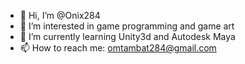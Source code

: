 - 👋 Hi, I’m @Onix284
- 👀 I’m interested in game programming and game art
- 🌱 I’m currently learning Unity3d and Autodesk Maya
- 📫 How to reach me: omtambat284@gmail.com

<!---
Onix284/Onix284 is a ✨ special ✨ repository because its `README.md` (this file) appears on your GitHub profile.
You can click the Preview link to take a look at your changes.
--->
